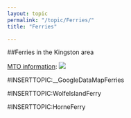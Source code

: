 ```yaml
---
layout: topic
permalink: "/topic/Ferries/"
title: "Ferries"

---
```


##Ferries in the Kingston area

<a href="http://www.mto.gov.on.ca/english/traveller/ferry/index.html">MTO information</a>:
<a href="http://www.mto.gov.on.ca/english/traveller/ferry/index.html"><img src="Images/Chart-Ferries.jpg"></a>

#INSERTTOPIC:__GoogleDataMapFerries

#INSERTTOPIC:WolfeIslandFerry

#INSERTTOPIC:HorneFerry

